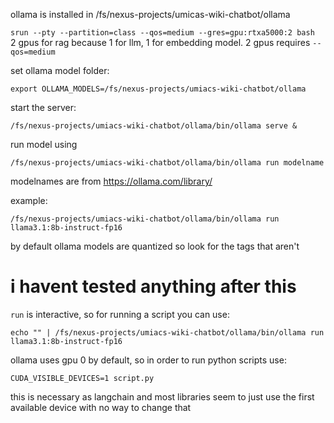 ollama is installed in /fs/nexus-projects/umicas-wiki-chatbot/ollama

`srun --pty --partition=class --qos=medium --gres=gpu:rtxa5000:2 bash` \
2 gpus for rag because 1 for llm, 1 for embedding model. 2 gpus requires `--qos=medium`

set ollama model folder:
```
export OLLAMA_MODELS=/fs/nexus-projects/umiacs-wiki-chatbot/ollama
```

start the server:
```
/fs/nexus-projects/umiacs-wiki-chatbot/ollama/bin/ollama serve &
```

run model using 
```
/fs/nexus-projects/umiacs-wiki-chatbot/ollama/bin/ollama run modelname
```
modelnames are from https://ollama.com/library/

example:
```
/fs/nexus-projects/umiacs-wiki-chatbot/ollama/bin/ollama run llama3.1:8b-instruct-fp16
```

by default ollama models are quantized so look for the tags that aren't

# i havent tested anything after this

`run` is interactive, so for running a script you can use:
```
echo "" | /fs/nexus-projects/umiacs-wiki-chatbot/ollama/bin/ollama run llama3.1:8b-instruct-fp16
```

ollama uses gpu 0 by default, so in order to run python scripts use:
```
CUDA_VISIBLE_DEVICES=1 script.py
```
this is necessary as langchain and most libraries seem to just use the first available device with no way to change that